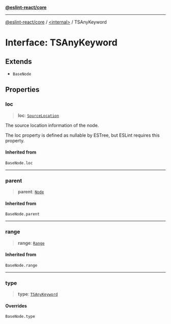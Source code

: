 [**@eslint-react/core**](../../README.md)

***

[@eslint-react/core](../../README.md) / [\<internal\>](../README.md) / TSAnyKeyword

# Interface: TSAnyKeyword

## Extends

- `BaseNode`

## Properties

### loc

> **loc**: [`SourceLocation`](SourceLocation.md)

The source location information of the node.

The loc property is defined as nullable by ESTree, but ESLint requires this property.

#### Inherited from

`BaseNode.loc`

***

### parent

> **parent**: [`Node`](../type-aliases/Node.md)

#### Inherited from

`BaseNode.parent`

***

### range

> **range**: [`Range`](../type-aliases/Range.md)

#### Inherited from

`BaseNode.range`

***

### type

> **type**: [`TSAnyKeyword`](../README.md#tsanykeyword)

#### Overrides

`BaseNode.type`
